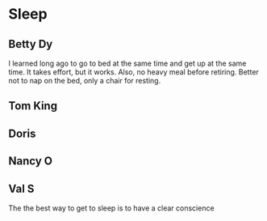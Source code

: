 # Sleep


## Betty Dy

I learned long ago to go to bed at
the same time and get up at the
same time.  It takes effort, but it
works.  Also, no heavy meal before
retiring.  Better not to nap on the
bed, only a chair for resting.

## Tom King

## Doris

## Nancy O

## Val S

The the best way to get to sleep is to have a clear conscience


